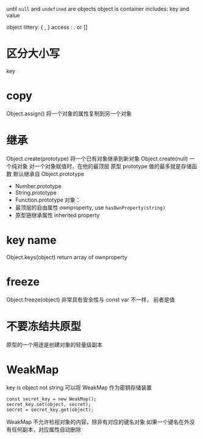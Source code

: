 until `null` and `undefined` are objects
object is container includes: key and value

object littery: { , }
access : . or []

# 区分大小写

key

# copy

Object.assign() 将一个对象的属性复制到另一个对象

# 继承

Object.create(prototype) 将一个已有对象继承到新对象
Object.create(null) 一个纯对象
对一个对象赋值时，在他的最顶层
原型 prototype 做的最多就是存储函数
默认继承自 Object.prototype

- Number.prototype
- String.prototype
- Function.prototype
  对象：
- 最顶层的自由属性 ownproperty, use `hasOwnProperty(string)`
- 原型链继承属性 inherited property

# key name

Object.keys(object) return array of ownproperty

# freeze

Object.freeze(object) 非常具有安全性与 const var 不一样， 前者是值

# 不要冻结共原型

原型的一个用途是创建对象的轻量级副本

# WeakMap

key is object not string
可以将 WeakMap 作为密钥存储装置

```
const secret_key = new WeakMap();
secret_key.set(object, secret);
secret = secret_key.get(object);
```

WeakMap 不允许检视对象的内容，除非有对应的键名对象
如果一个键名在外没有任何副本，对应属性自动删除
